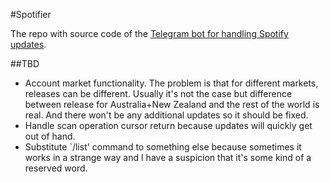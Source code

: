 #Spotifier

The repo with source code of the [Telegram bot for handling Spotify updates](https://t.me/spotifierbot).

##TBD
- Account market functionality. The problem is that for different markets, releases can be different. Usually it's not the case but difference between release for Australia+New Zealand and the rest of the world is real. And there won't be any additional updates so it should be fixed.
- Handle scan operation cursor return because updates will quickly get out of hand.
- Substitute `/list' command to something else because sometimes it works in a strange way and I have a suspicion that it's some kind of a reserved word.
